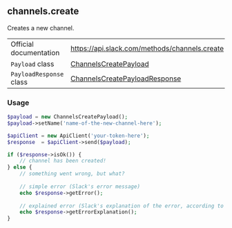 ## channels.create

Creates a new channel.

| | |
|-------------------------|-------------------------------------------------------------------------------------------------------------------------------------------|
| Official documentation  | https://api.slack.com/methods/channels.create                                                                                             |
| `Payload` class         | [ChannelsCreatePayload](https://github.com/displayce/slack/blob/master/src/CL/Slack/Payload/ChannelsCreatePayload.php)                   |
| `PayloadResponse` class | [ChannelsCreatePayloadResponse](https://github.com/displayce/slack/blob/master/src/CL/Slack/Payload/ChannelsCreatePayloadResponse.php)   |


### Usage

```php
$payload = new ChannelsCreatePayload();
$payload->setName('name-of-the-new-channel-here');

$apiClient = new ApiClient('your-token-here');
$response  = $apiClient->send($payload);

if ($response->isOk()) {
    // channel has been created!
} else {
    // something went wrong, but what?
    
    // simple error (Slack's error message)
    echo $response->getError();
    
    // explained error (Slack's explanation of the error, according to the documentation)
    echo $response->getErrorExplanation();
}
```
